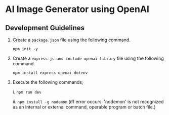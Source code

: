 # AI Image Generator using OpenAI

## Development Guidelines

1. Create a `package.json` file using the following command.

    `npm init -y`

2. Create a `express js and include openai library` file using the following command.

    `npm install express openai dotenv`

3. Execute the following commands;

    i. `npm run dev`

    ii. `npm install -g nodemon` (iff error occurs: 'nodemon' is not recognized as an internal or external command,
    operable program or batch file.)
